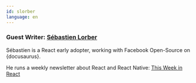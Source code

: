 ```yaml
---
id: slorber
language: en
---
```


### Guest Writer: [Sébastien Lorber](https://sebastienlorber.com)

Sébastien is a React early adopter, working with Facebook Open-Source on {docusaurus}.

He runs a weekly newsletter about React and React Native: [This Week in React](https://www.getrevue.co/profile/thisweekinreact)
